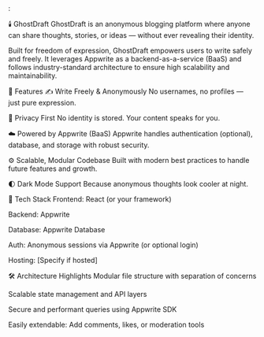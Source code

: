 :

🕯️ GhostDraft
GhostDraft is an anonymous blogging platform where anyone can share thoughts, stories, or ideas — without ever revealing their identity.

Built for freedom of expression, GhostDraft empowers users to write safely and freely. It leverages Appwrite as a backend-as-a-service (BaaS) and follows industry-standard architecture to ensure high scalability and maintainability.

🚀 Features
✍️ Write Freely & Anonymously
No usernames, no profiles — just pure expression.

🔐 Privacy First
No identity is stored. Your content speaks for you.

☁️ Powered by Appwrite (BaaS)
Appwrite handles authentication (optional), database, and storage with robust security.

⚙️ Scalable, Modular Codebase
Built with modern best practices to handle future features and growth.

🌓 Dark Mode Support
Because anonymous thoughts look cooler at night.

🧱 Tech Stack
Frontend: React (or your framework)

Backend: Appwrite

Database: Appwrite Database

Auth: Anonymous sessions via Appwrite (or optional login)

Hosting: [Specify if hosted]

🛠️ Architecture Highlights
Modular file structure with separation of concerns

Scalable state management and API layers

Secure and performant queries using Appwrite SDK

Easily extendable: Add comments, likes, or moderation tools

